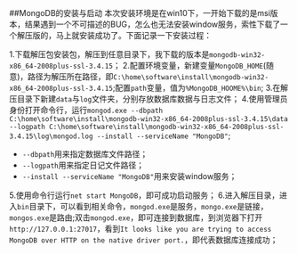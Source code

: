 ##MongoDB的安装与启动
本次安装环境是在win10下，一开始下载的是msi版本，结果遇到一个不可描述的BUG，怎么也无法安装window服务，索性下载了一个解压版的，马上就安装成功了。下面记录一下安装过程：

1.下载解压包安装包，解压到任意目录下，我下载的版本是`mongodb-win32-x86_64-2008plus-ssl-3.4.15`；
2.配置环境变量，新建变量`MongoDB_HOME`(随意)，路径为解压所在路径，即`C:\home\software\install\mongodb-win32-x86_64-2008plus-ssl-3.4.15`;配置`path`变量，值为`%MongoDB_HOOME%\bin`;
3.在解压目录下新建`data`与`log`文件夹，分别存放数据库数据与日志文件；
4.使用管理员身份打开命令行，运行`mongod.exe --dbpath C:\home\software\install\mongodb-win32-x86_64-2008plus-ssl-3.4.15\data --logpath C:\home\software\install\mongodb-win32-x86_64-2008plus-ssl-3.4.15\log\mongod.log --install --serviceName "MongoDB"`;
- `--dbpath`用来指定数据库文件路径；
- `--logpath`用来指定日记文件路径；
- `--install --serviceName "MongoDB"`用来安装window服务；

5.使用命令行运行`net start MongoDB`，即可成功启动服务；
6.进入解压目录，进入`bin`目录下，可以看到相关命令，`mongod.exe`是服务，`mongo.exe`是链接，`mongos.exe`是路由;双击`mongod.exe`，即可连接到数据库，到浏览器下打开`http://127.0.0.1:27017`，看到`It looks like you are trying to access MongoDB over HTTP on the native driver port.`，即代表数据库连接成功；